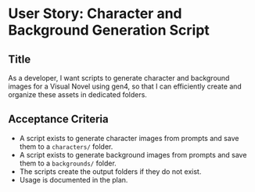 # User Story: Character and Background Generation Script

## Title
As a developer, I want scripts to generate character and background images for a Visual Novel using gen4, so that I can efficiently create and organize these assets in dedicated folders.

## Acceptance Criteria
- A script exists to generate character images from prompts and save them to a `characters/` folder.
- A script exists to generate background images from prompts and save them to a `backgrounds/` folder.
- The scripts create the output folders if they do not exist.
- Usage is documented in the plan.
